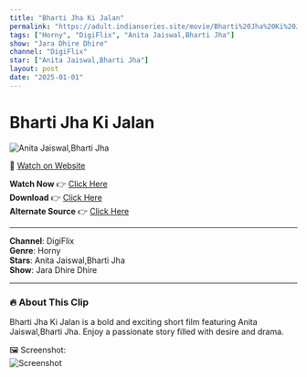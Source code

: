 ```yaml
---
title: "Bharti Jha Ki Jalan"
permalink: "https://adult.indianseries.site/movie/Bharti%20Jha%20Ki%20Jalan"
tags: ["Horny", "DigiFlix", "Anita Jaiswal,Bharti Jha"]
show: "Jara Dhire Dhire"
channel: "DigiFlix"
star: ["Anita Jaiswal,Bharti Jha"]
layout: post
date: "2025-01-01"
---
```


# Bharti Jha Ki Jalan

![Anita Jaiswal,Bharti Jha](https://shorts.desisins.com/wp-content/uploads/2024/06/Jara-Dhire-Dhire-DigiMoviePlex-DesiSins.com_.jpg)

🔗 [Watch on Website](https://adult.indianseries.site/movie/Bharti%20Jha%20Ki%20Jalan)

**Watch Now** 👉 [Click Here](https://adult.indianseries.site/movie/Bharti%20Jha%20Ki%20Jalan)  
**Download** 👉 [Click Here](https://adult.indianseries.site/movie/Bharti%20Jha%20Ki%20Jalan)  
**Alternate Source** 👉 [Click Here](https://adult.indianseries.site/movie/Bharti%20Jha%20Ki%20Jalan)

---

**Channel**: DigiFlix  
**Genre**: Horny  
**Stars**: Anita Jaiswal,Bharti Jha  
**Show**: Jara Dhire Dhire

---

### 🔥 About This Clip

Bharti Jha Ki Jalan is a bold and exciting short film featuring Anita Jaiswal,Bharti Jha. Enjoy a passionate story filled with desire and drama.
 
🖼️ Screenshot:  
![Screenshot](https://shorts.desisins.com/wp-content/uploads/2024/06/Jara-Dhire-Dhire-DigiMoviePlex-DesiSins.com_.jpg)
